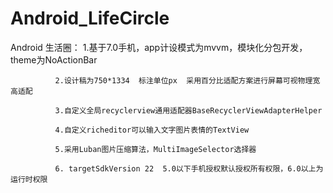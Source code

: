 # Android_LifeCircle
Android 生活圈：
              1.基于7.0手机，app计设模式为mvvm，模块化分包开发，theme为NoActionBar

              2.设计稿为750*1334  标注单位px  采用百分比适配方案进行屏幕可视物理宽高适配

              3.自定义全局recyclerview通用适配器BaseRecyclerViewAdapterHelper

              4.自定义richeditor可以输入文字图片表情的TextView

              5.采用Luban图片压缩算法，MultiImageSelector选择器

              6. targetSdkVersion 22  5.0以下手机授权默认授权所有权限，6.0以上为运行时权限

